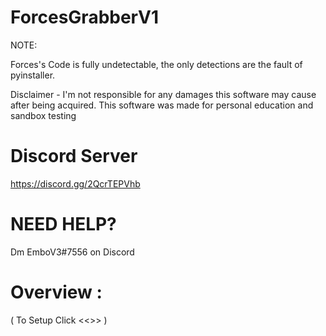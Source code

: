 # ForcesGrabberV1

NOTE:

Forces's Code is fully undetectable, the only detections are the fault of pyinstaller.


Disclaimer - I'm not responsible for any damages this software may cause after being acquired. This software was made for personal education and sandbox testing

# Discord Server
https://discord.gg/2QcrTEPVhb

# NEED HELP?

Dm EmboV3#7556 on Discord


# Overview :

( To Setup Click <<>> )



